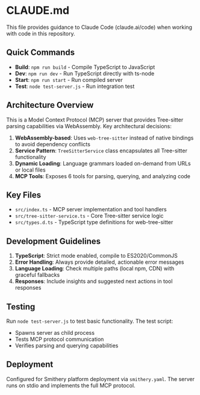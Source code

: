 # CLAUDE.md

This file provides guidance to Claude Code (claude.ai/code) when working with code in this repository.

## Quick Commands

- **Build**: `npm run build` - Compile TypeScript to JavaScript
- **Dev**: `npm run dev` - Run TypeScript directly with ts-node
- **Start**: `npm run start` - Run compiled server
- **Test**: `node test-server.js` - Run integration test

## Architecture Overview

This is a Model Context Protocol (MCP) server that provides Tree-sitter parsing capabilities via WebAssembly. Key architectural decisions:

1. **WebAssembly-based**: Uses `web-tree-sitter` instead of native bindings to avoid dependency conflicts
2. **Service Pattern**: `TreeSitterService` class encapsulates all Tree-sitter functionality
3. **Dynamic Loading**: Language grammars loaded on-demand from URLs or local files
4. **MCP Tools**: Exposes 6 tools for parsing, querying, and analyzing code

## Key Files

- `src/index.ts` - MCP server implementation and tool handlers
- `src/tree-sitter-service.ts` - Core Tree-sitter service logic
- `src/types.d.ts` - TypeScript type definitions for web-tree-sitter

## Development Guidelines

1. **TypeScript**: Strict mode enabled, compile to ES2020/CommonJS
2. **Error Handling**: Always provide detailed, actionable error messages
3. **Language Loading**: Check multiple paths (local npm, CDN) with graceful fallbacks
4. **Responses**: Include insights and suggested next actions in tool responses

## Testing

Run `node test-server.js` to test basic functionality. The test script:
- Spawns server as child process
- Tests MCP protocol communication
- Verifies parsing and querying capabilities

## Deployment

Configured for Smithery platform deployment via `smithery.yaml`. The server runs on stdio and implements the full MCP protocol.